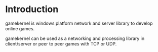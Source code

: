 # Introduction #

gamekernel is windows platform network and server library to develop online games.

gamekernel can be used as a networking and processing library in client/server or peer to peer games with TCP or UDP.